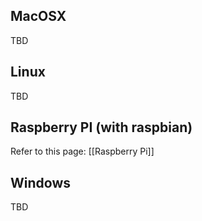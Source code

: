 ## MacOSX
TBD

## Linux
TBD

## Raspberry PI (with raspbian)
Refer to this page: [[Raspberry Pi]]

## Windows
TBD